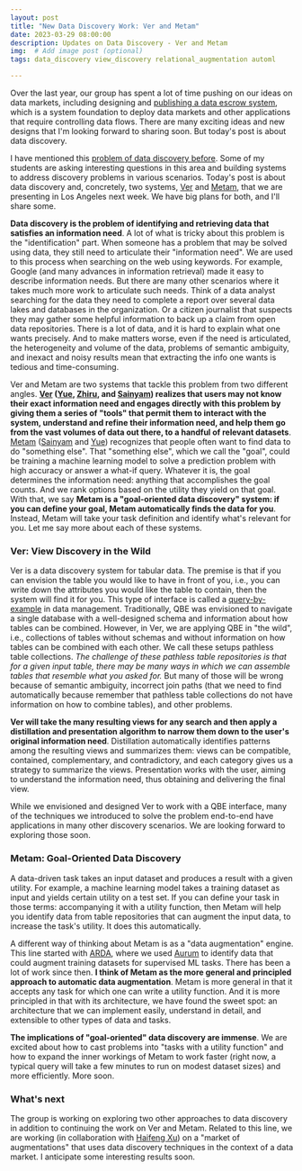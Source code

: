 ```yaml
---
layout: post
title: "New Data Discovery Work: Ver and Metam"
date: 2023-03-29 08:00:00
description: Updates on Data Discovery - Ver and Metam
img:  # Add image post (optional)
tags: data_discovery view_discovery relational_augmentation automl

---
```


Over the last year, our group has spent a lot of time pushing on our ideas on data markets, including designing and [publishing a data escrow system](https://www.vldb.org/pvldb/vol15/p3172-xia.pdf), which is a system foundation to deploy data markets and other applications that require controlling data flows. There are many exciting ideas and new designs that I'm looking forward to sharing soon. But today's post is about data discovery.

I have mentioned this [problem of data discovery before](http://raulcastrofernandez.com/value-of-data-workshop-and-sigmod-updates/). Some of my students are asking interesting questions in this area and building systems to address discovery problems in various scenarios. Today's post is about data discovery and, concretely, two systems, [Ver](http://raulcastrofernandez.com/papers/ver.pdf) and [Metam](http://raulcastrofernandez.com/papers/metam.pdf), that we are presenting in Los Angeles next week. We have big plans for both, and I'll share some.

**Data discovery is the problem of identifying and retrieving data that satisfies an information need**. A lot of what is tricky about this problem is the "identification" part. When someone has a problem that may be solved using data, they still need to articulate their "information need". We are used to this process when searching on the web using keywords. For example, Google (and many advances in information retrieval) made it easy to describe information needs. But there are many other scenarios where it takes much more work to articulate such needs. Think of a data analyst searching for the data they need to complete a report over several data lakes and databases in the organization. Or a citizen journalist that suspects they may gather some helpful information to back up a claim from open data repositories. There is a lot of data, and it is hard to explain what one wants precisely. And to make matters worse, even if the need is articulated, the heterogeneity and volume of the data, problems of semantic ambiguity, and inexact and noisy results mean that extracting the info one wants is tedious and time-consuming.

Ver and Metam are two systems that tackle this problem from two different angles. **[Ver](http://raulcastrofernandez.com/papers/ver.pdf) ([Yue](https://yuegong.netlify.app), [Zhiru](https://zhiru.netlify.app), and [Sainyam](https://sainyamgalhotra.com)) realizes that users may not know their exact information need and engages directly with this problem by giving them a series of "tools" that permit them to interact with the system, understand and refine their information need, and help them go from the vast volumes of data out there, to a handful of relevant datasets**. [Metam](http://raulcastrofernandez.com/papers/metam.pdf) ([Sainyam](https://sainyamgalhotra.com) and [Yue](https://yuegong.netlify.app)) recognizes that people often want to find data to do "something else". That "something else", which we call the "goal", could be training a machine learning model to solve a prediction problem with high accuracy or answer a what-if query. Whatever it is, the goal determines the information need: anything that accomplishes the goal counts. And we rank options based on the utility they yield on that goal. With that, we say **Metam is a "goal-oriented data discovery" system: if you can define your goal, Metam automatically finds the data for you**. Instead, Metam will take your task definition and identify what's relevant for you. Let me say more about each of these systems.

### Ver: View Discovery in the Wild

Ver is a data discovery system for tabular data. The premise is that if you can envision the table you would like to have in front of you, i.e., you can write down the attributes you would like the table to contain, then the system will find it for you. This type of interface is called a [query-by-example](https://dl.acm.org/doi/pdf/10.1145/1499949.1500034) in data management. Traditionally, QBE was envisioned to navigate a single database with a well-designed schema and information about how tables can be combined. However, in Ver, we are applying QBE in "the wild", i.e., collections of tables without schemas and without information on how tables can be combined with each other. We call these setups pathless table collections. *The challenge of these pathless table repositories is that for a given input table, there may be many ways in which we can assemble tables that resemble what you asked for.* But many of those will be wrong because of semantic ambiguity, incorrect join paths (that we need to find automatically because remember that pathless table collections do not have information on how to combine tables), and other problems. 

**Ver will take the many resulting views for any search and then apply a distillation and presentation algorithm to narrow them down to the user's original information need**. Distillation automatically identifies patterns among the resulting views and summarizes them: views can be compatible, contained, complementary, and contradictory, and each category gives us a strategy to summarize the views. Presentation works with the user, aiming to understand the information need, thus obtaining and delivering the final view.

While we envisioned and designed Ver to work with a QBE interface, many of the techniques we introduced to solve the problem end-to-end have applications in many other discovery scenarios. We are looking forward to exploring those soon.

### Metam: Goal-Oriented Data Discovery

A data-driven task takes an input dataset and produces a result with a given utility. For example, a machine learning model takes a training dataset as input and yields certain utility on a test set. If you can define your task in those terms: accompanying it with a utility function, then Metam will help you identify data from table repositories that can augment the input data, to increase the task's utility. It does this automatically.

A different way of thinking about Metam is as a "data augmentation" engine. This line started with [ARDA](https://arxiv.org/abs/2003.09758), where we used [Aurum](http://raulcastrofernandez.com/papers/icde18-aurum.pdf) to identify data that could augment training datasets for supervised ML tasks. There has been a lot of work since then. **I think of Metam as the more general and principled approach to automatic data augmentation**. Metam is more general in that it accepts any task for which one can write a utility function. And it is more principled in that with its architecture, we have found the sweet spot: an architecture that we can implement easily, understand in detail, and extensible to other types of data and tasks.

**The implications of "goal-oriented" data discovery are immense**. We are excited about how to cast problems into "tasks with a utility function" and how to expand the inner workings of Metam to work faster (right now, a typical query will take a few minutes to run on modest dataset sizes) and more efficiently. More soon.

### What's next

The group is working on exploring two other approaches to data discovery in addition to continuing the work on Ver and Metam. Related to this line, we are working (in collaboration with [Haifeng Xu](https://www.haifeng-xu.com)) on a "market of augmentations" that uses data discovery techniques in the context of a data market. I anticipate some interesting results soon.